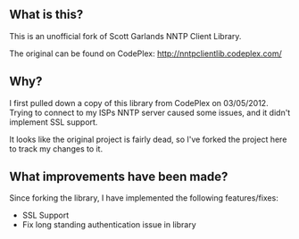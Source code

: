 What is this?
-------------

This is an unofficial fork of Scott Garlands NNTP Client Library.

The original can be found on CodePlex:
http://nntpclientlib.codeplex.com/


Why?
----
I first pulled down a copy of this library from CodePlex on 03/05/2012.
Trying to connect to my ISPs NNTP server caused some issues, and it didn't implement SSL support.

It looks like the original project is fairly dead, so I've forked the project here to track my changes to it.



What improvements have been made?
---------------------------------
Since forking the library, I have implemented the following features/fixes:
* SSL Support
* Fix long standing authentication issue in library